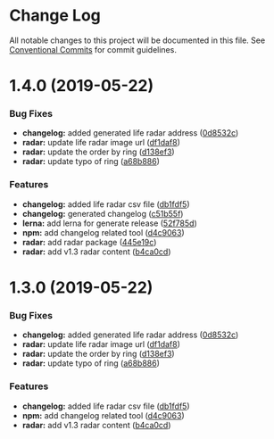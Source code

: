 # Change Log

All notable changes to this project will be documented in this file.
See [Conventional Commits](https://conventionalcommits.org) for commit guidelines.

# 1.4.0 (2019-05-22)


### Bug Fixes

* **changelog:** added generated life radar address ([0d8532c](https://github.com/JimmyLv/CHANGLOG.md/commit/0d8532c))
* **radar:** update life radar image url ([df1daf8](https://github.com/JimmyLv/CHANGLOG.md/commit/df1daf8))
* **radar:** update the order by ring ([d138ef3](https://github.com/JimmyLv/CHANGLOG.md/commit/d138ef3))
* **radar:** update typo of ring ([a68b886](https://github.com/JimmyLv/CHANGLOG.md/commit/a68b886))


### Features

* **changelog:** added life radar csv file ([db1fdf5](https://github.com/JimmyLv/CHANGLOG.md/commit/db1fdf5))
* **changelog:** generated changelog ([c51b55f](https://github.com/JimmyLv/CHANGLOG.md/commit/c51b55f))
* **lerna:** add lerna for generate release ([52f785d](https://github.com/JimmyLv/CHANGLOG.md/commit/52f785d))
* **npm:** add changelog related tool ([d4c9063](https://github.com/JimmyLv/CHANGLOG.md/commit/d4c9063))
* **radar:** add radar package ([445e19c](https://github.com/JimmyLv/CHANGLOG.md/commit/445e19c))
* **radar:** add v1.3 radar content ([b4ca0cd](https://github.com/JimmyLv/CHANGLOG.md/commit/b4ca0cd))





# 1.3.0 (2019-05-22)


### Bug Fixes

* **changelog:** added generated life radar address ([0d8532c](https://github.com/JimmyLv/CHANGLOG.md/commit/0d8532c))
* **radar:** update life radar image url ([df1daf8](https://github.com/JimmyLv/CHANGLOG.md/commit/df1daf8))
* **radar:** update the order by ring ([d138ef3](https://github.com/JimmyLv/CHANGLOG.md/commit/d138ef3))
* **radar:** update typo of ring ([a68b886](https://github.com/JimmyLv/CHANGLOG.md/commit/a68b886))


### Features

* **changelog:** added life radar csv file ([db1fdf5](https://github.com/JimmyLv/CHANGLOG.md/commit/db1fdf5))
* **npm:** add changelog related tool ([d4c9063](https://github.com/JimmyLv/CHANGLOG.md/commit/d4c9063))
* **radar:** add v1.3 radar content ([b4ca0cd](https://github.com/JimmyLv/CHANGLOG.md/commit/b4ca0cd))
